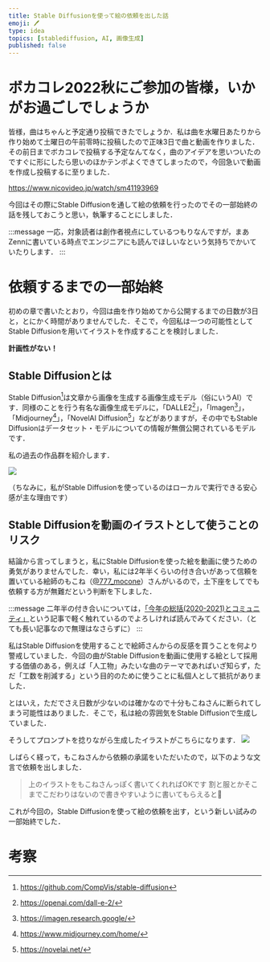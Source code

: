 ```yaml
---
title: Stable Diffusionを使って絵の依頼を出した話
emoji: 🖊️
type: idea
topics: [stablediffusion, AI, 画像生成]
published: false
---
```


# ボカコレ2022秋にご参加の皆様，いかがお過ごしでしょうか
皆様，曲はちゃんと予定通り投稿できたでしょうか．私は曲を水曜日あたりから作り始めて土曜日の午前零時に投稿したので正味3日で曲と動画を作りました．その前日までボカコレで投稿する予定なんてなく，曲のアイデアを思いついたのですぐに形にしたら思いのほかテンポよくできてしまったので，今回急いで動画を作成し投稿するに至りました．

https://www.nicovideo.jp/watch/sm41193969

今回はその際にStable Diffusionを通して絵の依頼を行ったのでその一部始終の話を残しておこうと思い，執筆することにしました．

:::message
一応，対象読者は創作者視点にしているつもりなんですが，まあZennに書いている時点でエンジニアにも読んでほしいなという気持ちでかいていたりします．
:::

# 依頼するまでの一部始終
初めの章で書いたとおり，今回は曲を作り始めてから公開するまでの日数が3日と，とにかく時間がありませんでした．そこで，今回私は一つの可能性としてStable Diffusionを用いてイラストを作成することを検討しました．

**計画性がない！**

## Stable Diffusionとは
Stable Diffusion[^stablediffusion]は文章から画像を生成する画像生成モデル（俗にいうAI）です．同様のことを行う有名な画像生成モデルに，「DALLE2[^dalle2]」，「Imagen[^imagen]」，「Midjourney[^midjourney]」，「NovelAI Diffusion[^novelaidiffusion]」などがありますが，その中でもStable Diffusionはデータセット・モデルについての情報が無償公開されているモデルです．

[^stablediffusion]: https://github.com/CompVis/stable-diffusion
[^dalle2]: https://openai.com/dall-e-2/
[^imagen]: https://imagen.research.google/
[^midjourney]: https://www.midjourney.com/home/
[^novelaidiffusion]: https://novelai.net/

私の過去の作品群を紹介します．

![](https://storage.googleapis.com/zenn-user-upload/7123246c12fd-20221009.jpg)

（ちなみに，私がStable Diffusionを使っているのはローカルで実行できる安心感が主な理由です）

## Stable Diffusionを動画のイラストとして使うことのリスク
結論から言ってしまうと，私にStable Diffusionを使った絵を動画に使うための勇気がありませんでした．幸い，私には2年半くらいの付き合いがあって信頼を置いている絵師のもこね（[@777_mocone](https://twitter.com/777_mocone)）さんがいるので，土下座をしてでも依頼する方が無難だという判断を下しました．

:::message
二年半の付き合いについては，[「今年の総括(2020-2021)とコミュニティ」]という記事で軽く触れているのでよろしければ読んでみてください．（とても長い記事なので無理はなさらずに）
:::

[「今年の総括(2020-2021)とコミュニティ」]: https://zenn.dev/streamwest1629/articles/annual_summary-2020to2021

私はStable Diffusionを使用することで絵師さんからの反感を買うことを何より警戒していました．今回の曲がStable Diffusionを動画に使用する絵として採用する価値のある，例えば「人工物」みたいな曲のテーマであればいざ知らず，ただ「工数を削減する」という目的のために使うことに私個人として抵抗がありました．

とはいえ，ただでさえ日数が少ないのは確かなので十分もこねさんに断られてしまう可能性はありました．そこで，私は絵の雰囲気をStable Diffusionで生成していました．

そうしてプロンプトを捻りながら生成したイラストがこちらになります．
![](https://storage.googleapis.com/zenn-user-upload/81ed968e5bb1-20221009.png)

しばらく経って，もこねさんから依頼の承諾をいただいたので，以下のような文言で依頼を出しました．

> 上のイラストをもこねさんっぽく書いてくれればOKです
> 割と服とかそこまでこだわりはないので書きやすいように書いてもらえると🥺

これが今回の，Stable Diffusionを使って絵の依頼を出す，という新しい試みの一部始終でした．

# 考察

